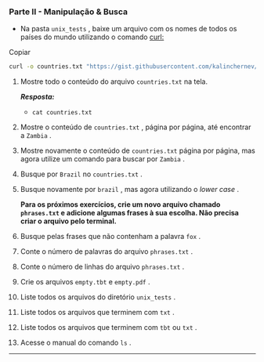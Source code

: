 ### Parte II - Manipulação & Busca

- Na pasta `unix_tests` , baixe um arquivo com os nomes de todos os países do mundo utilizando o comando [curl:](https://linux.die.net/man/1/curl)

Copiar

```sh
curl -o countries.txt "https://gist.githubusercontent.com/kalinchernev/486393efcca01623b18d/raw/daa24c9fea66afb7d68f8d69f0c4b8eeb9406e83/countries"
```

1. Mostre todo o conteúdo do arquivo `countries.txt` na tela.

   _**Resposta:**_ 

   - `cat countries.txt` 

2. Mostre o conteúdo de `countries.txt` , página por página, até encontrar a `Zambia` .

3. Mostre novamente o conteúdo de `countries.txt` página por página, mas agora utilize um comando para buscar por `Zambia` .

4. Busque por `Brazil` no `countries.txt` .

5. Busque novamente por `brazil` , mas agora utilizando o *lower case* .

   **Para os próximos exercícios, crie um novo arquivo chamado `phrases.txt` e adicione algumas frases à sua escolha. Não precisa criar o arquivo pelo terminal.**

6. Busque pelas frases que não contenham a palavra `fox` .

7. Conte o número de palavras do arquivo `phrases.txt` .

8. Conte o número de linhas do arquivo `phrases.txt` .

9. Crie os arquivos `empty.tbt` e `empty.pdf` .

10. Liste todos os arquivos do diretório `unix_tests` .

11. Liste todos os arquivos que terminem com `txt` .

12. Liste todos os arquivos que terminem com `tbt` ou `txt` .

13. Acesse o manual do comando `ls` .

------